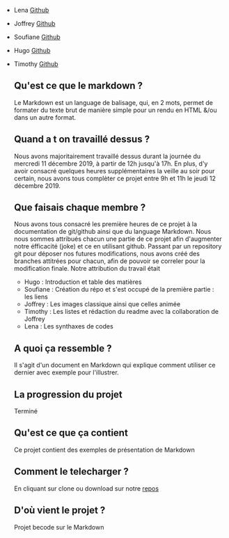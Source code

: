 * Lena [Github](https://github.com/Lena4496)
* Joffrey [Github](https://github.com/jSUNSH1NEw)
* Soufiane [Github](https://github.com/AmjSf)
* Hugo [Github](https://github.com/HugoBricoult)
* Timothy [Github](https://github.com/TimothyTedaldi)
    
   ## Qu'est ce que le markdown ?
   Le Markdown est un language de balisage, qui, en 2 mots, permet de formater du texte brut de manière simple pour un rendu en HTML      &/ou dans un autre format.</br>

   ## Quand a t on travaillé dessus ?
   Nous avons majoritairement travaillé dessus durant la journée du mercredi 11 décembre 2019, à partir de 12h jusqu'à 17h. En plus,    d'y avoir consacré quelques heures supplémentaires la veille au soir pour certain, nous avons tous complèter ce projet entre 9h et   11h le jeudi 12 décembre 2019. 
   
   ## Que faisais chaque membre ?
   Nous avons tous consacré les première heures de ce projet à la documentation de git/github ainsi que du language Markdown.
   Nous nous sommes attribués chacun une partie de ce projet afin d'augmenter notre éfficacité (joke) et ce en utilisant github.          Passant par un repository git pour déposer nos futures modifications, nous avons créé des branches attitrées pour chacun, afin de      pouvoir se correler pour la modification finale.
   Notre attribution du travail était
   
   - Hugo : Introduction et table des matières
   - Soufiane : Création du répo et s'est occupé de la première partie : les liens
   - Joffrey : Les images classique ainsi que celles animée
   - Timothy : Les listes et rédaction du readme avec la collaboration de Joffrey
   - Lena : Les synthaxes de codes
   
   ## A quoi ça ressemble ?
   Il s'agit d'un document en Markdown qui explique comment utiliser ce dernier avec exemple pour l'illustrer.
   
   ## La progression du projet
   Terminé
   
   ## Qu'est ce que ça contient 
   Ce projet contient des exemples de présentation de Markdown 
      
   ## Comment le telecharger ?
   En cliquant sur clone ou download sur notre [repos](https://github.com/AmjSf/exercice-markdown)
   
   ## D'où vient le projet ?
   Projet becode sur le Markdown
